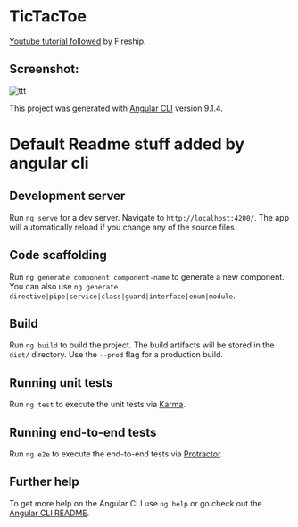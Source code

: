# TicTacToe
[Youtube tutorial followed](https://www.youtube.com/watch?v=G0bBLvWXBvc) by Fireship.
## Screenshot:
![ttt](https://user-images.githubusercontent.com/17317792/81046356-cc578280-8eea-11ea-9cc4-506f57525ab8.png)

This project was generated with [Angular CLI](https://github.com/angular/angular-cli) version 9.1.4.




# Default Readme stuff added by angular cli
## Development server

Run `ng serve` for a dev server. Navigate to `http://localhost:4200/`. The app will automatically reload if you change any of the source files.

## Code scaffolding

Run `ng generate component component-name` to generate a new component. You can also use `ng generate directive|pipe|service|class|guard|interface|enum|module`.

## Build

Run `ng build` to build the project. The build artifacts will be stored in the `dist/` directory. Use the `--prod` flag for a production build.

## Running unit tests

Run `ng test` to execute the unit tests via [Karma](https://karma-runner.github.io).

## Running end-to-end tests

Run `ng e2e` to execute the end-to-end tests via [Protractor](http://www.protractortest.org/).

## Further help

To get more help on the Angular CLI use `ng help` or go check out the [Angular CLI README](https://github.com/angular/angular-cli/blob/master/README.md).
